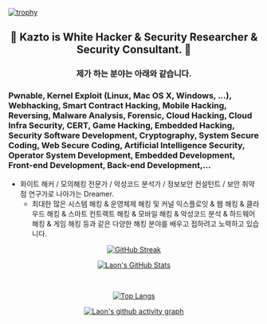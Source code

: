 [![trophy](https://github-profile-trophy.vercel.app/?username=KaztoRay&theme=algolia&column=10)](https://github.com/Luon/)

<div align = "center">
<h2> 💫 Kazto is White Hacker & Security Researcher & Security Consultant. 💫 </h2>
</div>

<div align = "center">
<h3> 제가 하는 분야는 아래와 같습니다. </h3>
</div>

### Pwnable, Kernel Exploit (Linux, Mac OS X, Windows, ...), Webhacking, Smart Contract Hacking, Mobile Hacking, Reversing, Malware Analysis, Forensic, Cloud Hacking, Cloud Infra Security, CERT, Game Hacking, Embedded Hacking, Security Software Development, Cryptography, System Secure Coding, Web Secure Coding, Artificial Intelligence Security, Operator System Development, Embedded Development, Front-end Development, Back-end Development,...
 
- 화이트 해커 / 모의해킹 전문가 / 악성코드 분석가 / 정보보안 컨설턴트 / 보안 취약점 연구가로 나아가는 Dreamer.
   - 최대한 많은 시스템 해킹 & 운영체제 해킹 및 커널 익스플로잇 & 웹 해킹 & 클라우드 해킹 & 스마트 컨트랙트 해킹 & 모바일 해킹 & 악성코드 분석 & 하드웨어 해킹 & 게임 해킹 등과 같은 다양한 해킹 분야를 배우고 접하려고 노력하고 있습니다.

<div align = "center">

[![GitHub Streak](https://github-readme-streak-stats.herokuapp.com/?user=KaztoRay&theme=holi-theme)](https://git.io/streak-stats)

[![Laon's GitHub Stats](https://github-readme-stats.vercel.app/api?username=KaztoRay&hide=contribs,prs&show_icons=true&theme=ambient_gradient)](https://github.com/anuraghazra/github-readme-stats)

<br>

[![Top Langs](https://github-readme-stats.vercel.app/api/top-langs/?username=KaztoRay&langs_count=10&hide=contribs,prs&show_icons=true&theme=ambient_gradient)](https://github.com/anuraghazra/github-readme-stats)

[![Laon's github activity graph](https://github-readme-activity-graph.vercel.app/graph?username=KaztoRay&theme=react-dark&border=true)](https://github.com/ashutosh00710/github-readme-activity-graph)

</div>
 
 
